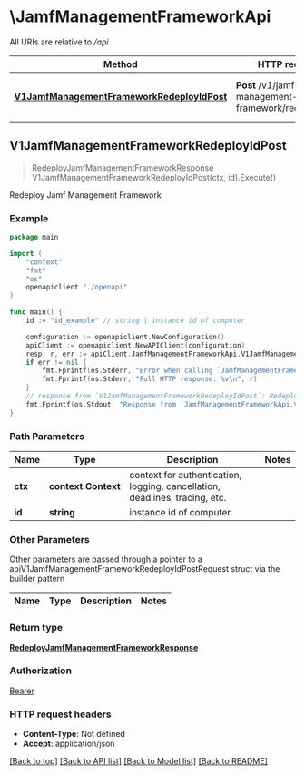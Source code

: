 # \JamfManagementFrameworkApi

All URIs are relative to */api*

Method | HTTP request | Description
------------- | ------------- | -------------
[**V1JamfManagementFrameworkRedeployIdPost**](JamfManagementFrameworkApi.md#V1JamfManagementFrameworkRedeployIdPost) | **Post** /v1/jamf-management-framework/redeploy/{id} | Redeploy Jamf Management Framework 



## V1JamfManagementFrameworkRedeployIdPost

> RedeployJamfManagementFrameworkResponse V1JamfManagementFrameworkRedeployIdPost(ctx, id).Execute()

Redeploy Jamf Management Framework 



### Example

```go
package main

import (
    "context"
    "fmt"
    "os"
    openapiclient "./openapi"
)

func main() {
    id := "id_example" // string | instance id of computer

    configuration := openapiclient.NewConfiguration()
    apiClient := openapiclient.NewAPIClient(configuration)
    resp, r, err := apiClient.JamfManagementFrameworkApi.V1JamfManagementFrameworkRedeployIdPost(context.Background(), id).Execute()
    if err != nil {
        fmt.Fprintf(os.Stderr, "Error when calling `JamfManagementFrameworkApi.V1JamfManagementFrameworkRedeployIdPost``: %v\n", err)
        fmt.Fprintf(os.Stderr, "Full HTTP response: %v\n", r)
    }
    // response from `V1JamfManagementFrameworkRedeployIdPost`: RedeployJamfManagementFrameworkResponse
    fmt.Fprintf(os.Stdout, "Response from `JamfManagementFrameworkApi.V1JamfManagementFrameworkRedeployIdPost`: %v\n", resp)
}
```

### Path Parameters


Name | Type | Description  | Notes
------------- | ------------- | ------------- | -------------
**ctx** | **context.Context** | context for authentication, logging, cancellation, deadlines, tracing, etc.
**id** | **string** | instance id of computer | 

### Other Parameters

Other parameters are passed through a pointer to a apiV1JamfManagementFrameworkRedeployIdPostRequest struct via the builder pattern


Name | Type | Description  | Notes
------------- | ------------- | ------------- | -------------


### Return type

[**RedeployJamfManagementFrameworkResponse**](RedeployJamfManagementFrameworkResponse.md)

### Authorization

[Bearer](../README.md#Bearer)

### HTTP request headers

- **Content-Type**: Not defined
- **Accept**: application/json

[[Back to top]](#) [[Back to API list]](../README.md#documentation-for-api-endpoints)
[[Back to Model list]](../README.md#documentation-for-models)
[[Back to README]](../README.md)

